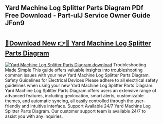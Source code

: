 ## Yard Machine Log Splitter Parts Diagram PDf Free Download - Part-uIJ Service Owner Guide JFon9

# <h2><a href="http://dfttuh.blite.top/?on=Yard+Machine+Log+Splitter+Parts+Diagram">🔗Download New 👉🔴 Yard Machine Log Splitter Parts Diagram</a></h2>

[![Yard Machine Log Splitter Parts Diagram download](https://i.imgur.com/lujVjoI.png)](http://dfttuh.blite.top/?on=Yard+Machine+Log+Splitter+Parts+Diagram)
Troubleshooting Made Simple This guide offers valuable insights into troubleshooting common issues with your new Yard Machine Log Splitter Parts Diagram. Safety Guidelines for Electrical Devices Please adhere to all electrical safety guidelines when using your new Yard Machine Log Splitter Parts Diagram. Yard Machine Log Splitter Parts Diagram offers users an extensive range of advanced features, including geolocation, smart alerts, customizable themes, and automatic syncing, all easily controlled through the user-friendly and intuitive interface. Support Available 24/7 Yard Machine Log Splitter Parts Diagram. Our customer support team is available 24/7 to assist you with any inquiries.
